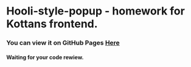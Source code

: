 # Hooli-style-popup - homework for Kottans frontend.

<h3> You can view it on GitHub Pages <a href="https://luckydnepr.github.io/Hooli-style-popup/">Here</a> </h3>

<h4> Waiting for your code rewiew. </h4>
